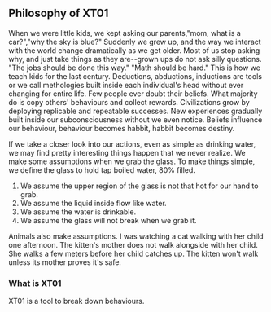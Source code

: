 ## Philosophy of XT01
When we were little kids, we kept asking our parents,"mom, what is a car?","why the sky is blue?" Suddenly we grew up, and the way we interact with the world
change dramatically as we get older. Most of us stop asking why, and just take things as they are--grown ups do not ask silly questions. "The jobs should be done this way."
"Math should be hard." This is how we teach kids for the last century. Deductions, abductions, inductions are tools or we call methologies built inside each individual's head without ever changing for entire life. Few people ever doubt their beliefs. What majority do is copy others' behaviours and collect rewards. Civilizations grow by deploying replicable and repeatable successes. New experiences gradually built inside our subconsciousness without we even notice. Beliefs influence our behaviour, behaviour becomes habbit, habbit becomes destiny. 

If we take a closer look into our actions, even as simple as drinking water, we may find pretty interesting things happen that we never realize. We make some assumptions when we grab the glass. 
To make things simple, we define the glass to hold tap boiled water, 80% filled.
1. We assume the upper region of the glass is not that hot for our hand to grab.
2. We assume the liquid inside flow like water.
3. We assume the water is drinkable.
4. We assume the glass will not break when we grab it.

Animals also make assumptions. I was watching a cat walking with her child one afternoon. The kitten's mother does not walk alongside with her child. She walks a few meters before her child catches up. The kitten won't walk unless its mother proves it's safe. 

### What is XT01
XT01 is a tool to break down behaviours. 
